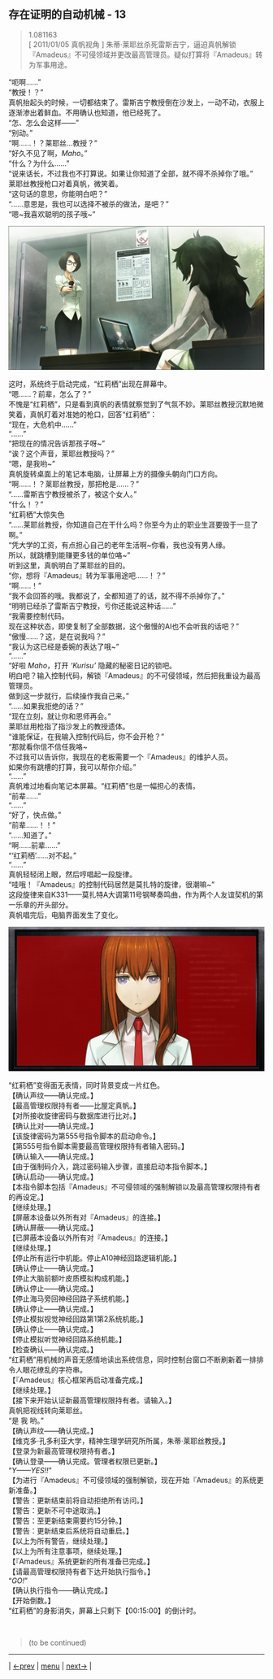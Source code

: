 ## 存在证明的自动机械 - 13
> 1.081163  
> [ 2011/01/05 真帆视角 ] 朱蒂·莱耶丝杀死雷斯吉宁，逼迫真帆解锁『Amadeus』不可侵领域并更改最高管理员。疑似打算将『Amadeus』转为军事用途。  

“呃啊……”  
“教授！？”  
真帆抬起头的时候，一切都结束了。雷斯吉宁教授倒在沙发上，一动不动，衣服上逐渐渗出着鲜血。不用确认也知道，他已经死了。  
“怎、怎么会这样——”  
“别动。”  
“啊……！？莱耶丝…教授？”  
“好久不见了啊，*Maho*。”  
“什么？为什么……”  
“说来话长，不过我也不打算说。如果让你知道了全部，就不得不杀掉你了哦。”  
莱耶丝教授枪口对着真帆，微笑着。  
“这句话的意思，你能明白吧？”  
“……意思是，我也可以选择不被杀的做法，是吧？”  
“嗯~我喜欢聪明的孩子哦~”  

![](../img/0087-1.png)

这时，系统终于启动完成，“红莉栖”出现在屏幕中。  
“嗯……？前辈，怎么了？”  
不愧是“红莉栖”，只是看到真帆的表情就察觉到了气氛不妙。莱耶丝教授沉默地微笑着，真帆盯着对准她的枪口，回答“红莉栖”：  
“现在，大危机中……”  
“……”  
“把现在的情况告诉那孩子呀~”  
“诶？这个声音，莱耶丝教授吗？”  
“嗯，是我哟~”  
真帆旋转桌面上的笔记本电脑，让屏幕上方的摄像头朝向门口方向。  
“啊……！？莱耶丝教授，那把枪是……？”  
“……雷斯吉宁教授被杀了，被这个女人。”  
“什么！？”  
“红莉栖”大惊失色  
“……莱耶丝教授，你知道自己在干什么吗？你至今为止的职业生涯要毁于一旦了啊。”  
“凭大学的工资，有点担心自己的老年生活啊~你看，我也没有男人缘。  
 所以，就跳槽到能赚更多钱的单位咯~”  
听到这里，真帆明白了莱耶丝的目的。  
“你，想将『Amadeus』转为军事用途吧……！？”  
“啊……！”  
“我不会回答的哦。我都说了，全都知道了的话，就不得不杀掉你了。”  
“明明已经杀了雷斯吉宁教授，亏你还能说这种话……”  
“我需要控制代码。  
 现在这种状态，即使复制了全部数据，这个傲慢的AI也不会听我的话吧？”  
“傲慢……？这，是在说我吗？”  
“我认为这已经是委婉的表达了哦~”  
“……”  
“好啦 *Maho*，打开 *‘Kurisu’* 隐藏的秘密日记的锁吧。  
 明白吧？输入控制代码，解锁『Amadeus』的不可侵领域，然后把我重设为最高管理员。  
 做到这一步就行，后续操作我自己来。”  
“……如果我拒绝的话？”  
“现在立刻，就让你和恩师再会。”  
莱耶丝用枪指了指沙发上的教授遗体。  
“谁能保证，在我输入控制代码后，你不会开枪？”  
“那就看你信不信任我咯~  
 不过我可以告诉你，我现在的老板需要一个『Amadeus』的维护人员。  
 如果你有跳槽的打算，我可以帮你介绍。”  
“……”  
真帆难过地看向笔记本屏幕。“红莉栖”也是一幅担心的表情。  
“前辈……”  
“……”  
“好了，快点做。”  
“前辈……！！”  
“……知道了。”  
“啊……前辈……”  
“‘红莉栖’……对不起。”  
“……”  
真帆轻轻闭上眼，然后哼唱起一段旋律。  
“哇哦！『Amadeus』的控制代码居然是莫扎特的旋律，很潮嘛~”  
这段旋律来自K331——莫扎特A大调第11号钢琴奏鸣曲，作为两个人友谊契机的第一乐章的开头部分。  
真帆唱完后，电脑界面发生了变化。  

![](../img/0087-2.png)

“红莉栖”变得面无表情，同时背景变成一片红色。  
【确认声纹——确认完成。】  
【最高管理权限持有者——比屋定真帆。】  
【对所接收旋律密码与数据库进行比对。】  
【确认比对——确认完成。】  
【该旋律密码为第555号指令脚本的启动命令。】  
【第555号指令脚本需要最高管理权限持有者输入密码。】  
【确认输入——确认完成。】  
【由于强制码介入，跳过密码输入步骤，直接启动本指令脚本。】  
【确认启动——确认完成。】  
【本指令脚本包括『Amadeus』不可侵领域的强制解锁以及最高管理权限持有者的再设定。】  
【继续处理。】  
【屏蔽本设备以外所有对『Amadeus』的连接。】  
【确认屏蔽——确认完成。】  
【已屏蔽本设备以外所有对『Amadeus』的连接。】  
【继续处理。】  
【停止所有运行中机能。停止A10神经回路逻辑机能。】  
【确认停止——确认完成。】  
【停止大脑前额叶皮质模拟构成机能。】  
【确认停止——确认完成。】  
【停止海马旁回神经回路子系统机能。】  
【确认停止——确认完成。】  
【停止模拟视觉神经回路第1第2系统机能。】  
【确认停止——确认完成。】  
【停止模拟听觉神经回路系统机能。】  
【检查确认——确认完成。】  
“红莉栖”用机械的声音无感情地读出系统信息，同时控制台窗口不断刷新着一排排令人眼花缭乱的字符串。  
【『Amadeus』核心框架再启动准备完成。】  
【继续处理。】  
【接下来开始认证新最高管理权限持有者。请输入。】  
真帆把视线转向莱耶丝。  
“是 我 哟。”  
【确认声纹——确认完成。】  
【维克多·孔多利亚大学，精神生理学研究所所属，朱蒂·莱耶丝教授。】  
【登录为新最高管理权限持有者。】  
【确认登录——确认完成。管理者权限已更新。】  
“*Y——YES!!*”  
【为进行『Amadeus』不可侵领域的强制解锁，现在开始『Amadeus』的系统更新准备。】  
【警告：更新结束前将自动拒绝所有访问。】  
【警告：更新不可中途取消。】  
【警告：至更新结束需要约15分钟。】  
【警告：更新结束后系统将自动重启。】  
【以上为所有警告，继续处理。】  
【以上为所有注意事项，继续处理。】  
【『Amadeus』系统更新的所有准备已完成。】  
【请最高管理权限持有者下达开始执行指令。】  
“*GO!*”  
【确认执行指令——确认完成。】  
【开始倒数。】  
“红莉栖”的身影消失，屏幕上只剩下【00:15:00】的倒计时。  


<br/>

> (to be continued)
---

| [←prev](./0086) | [menu](../) | [next→](./0088) |

